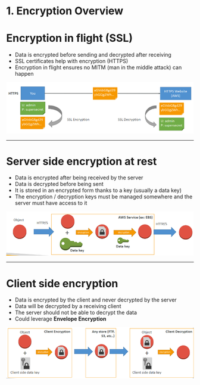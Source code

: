 # 1. Encryption Overview

# Encryption in flight (SSL)

- Data is encrypted before sending and decrypted after receiving
- SSL certificates help with encryption (HTTPS)
- Encryption in flight ensures no MITM (man in the middle attack) can happen

![1%20Encryption%20Overview/Untitled.png](1%20Encryption%20Overview/Untitled.png)

---

# Server side encryption at rest

- Data is encrypted after being received by the server
- Data is decrypted before being sent
- It is stored in an encrypted form thanks to a key (usually a data key)
- The encryption / decryption keys must be managed somewhere and the server must have access to it

![1%20Encryption%20Overview/Untitled%201.png](1%20Encryption%20Overview/Untitled%201.png)

---

# Client side encryption

- Data is encrypted by the client and never decrypted by the server
- Data will be decrypted by a receiving client
- The server should not be able to decrypt the data
- Could leverage **Envelope Encryption**

![1%20Encryption%20Overview/Untitled%202.png](1%20Encryption%20Overview/Untitled%202.png)